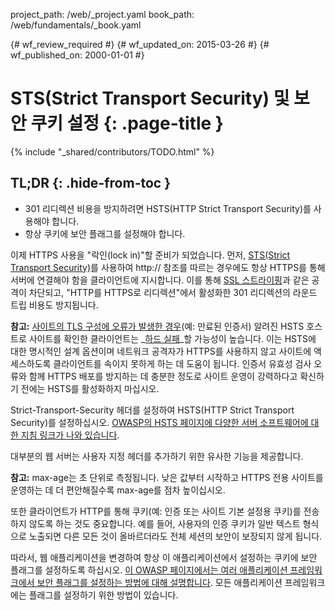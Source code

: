 project_path: /web/_project.yaml
book_path: /web/fundamentals/_book.yaml

{# wf_review_required #}
{# wf_updated_on: 2015-03-26 #}
{# wf_published_on: 2000-01-01 #}

# STS(Strict Transport Security) 및 보안 쿠키 설정 {: .page-title }

{% include "_shared/contributors/TODO.html" %}



## TL;DR {: .hide-from-toc }
- 301 리디렉션 비용을 방지하려면 HSTS(HTTP Strict Transport Security)를 사용해야 합니다.
- 항상 쿠키에 보안 플래그를 설정해야 합니다.



이제 HTTPS 사용을 "락인(lock in)"할 준비가 되었습니다. 먼저, [STS(Strict
Transport
Security)](https://en.wikipedia.org/wiki/HTTP_Strict_Transport_Security)를 사용하여
http:// 참조를 따르는 경우에도 항상 HTTPS를 통해 서버에
연결해야 함을 클라이언트에 지시합니다. 이를 통해 [SSL
스트라이핑](http://www.thoughtcrime.org/software/sslstrip/)과 같은 공격이 차단되고,
"HTTP를 HTTPS로 리디렉션"에서 활성화한 301 리디렉션의 라운드 트립 비용도 방지됩니다.

**참고:** [사이트의 ](https://tools.ietf.org/html/rfc6797#section-12.1)[TLS 구성에
오류가 발생한 경우](https://tools.ietf.org/html/rfc6797#section-12.1)(예:
만료된 인증서) 알려진 HSTS 호스트로 사이트를 확인한 클라이언트는
_[하드 실패](https://tools.ietf.org/html/rfc6797#section-12.1)_할
가능성이 높습니다. 이는 HSTS에 대한 명시적인 설계 옵션이며
네트워크 공격자가 HTTPS를 사용하지 않고
사이트에 액세스하도록 클라이언트를 속이지 못하게 하는 데 도움이 됩니다. 인증서 유효성 검사 오류와 함께 HTTPS 배포를
방지하는 데 충분한 정도로 사이트 운영이 강력하다고 확신하기 전에는
HSTS를 활성화하지 마십시오.

Strict-Transport-Security 헤더를 설정하여 HSTS(HTTP Strict Transport Security)를
설정하십시오. [OWASP의 HSTS 페이지에 다양한 서버
소프트웨어에 대한 지침 링크가
나와 있습니다](https://www.owasp.org/index.php/HTTP_Strict_Transport_Security).

대부분의 웹 서버는 사용자 지정 헤더를 추가하기 위한 유사한 기능을 제공합니다.

**참고:** max-age는 초 단위로 측정됩니다. 낮은 값부터 시작하고
HTTPS 전용 사이트를 운영하는 데 더 편안해질수록
max-age를 점차 높이십시오.

또한 클라이언트가 HTTP를 통해 쿠키(예: 인증 또는 사이트 기본 설정용 쿠키)를
 전송하지 않도록 하는 것도 중요합니다. 예를 들어, 사용자의
인증 쿠키가 일반 텍스트 형식으로 노출되면 다른 모든 것이
올바르더라도 전체 세션의 보안이 보장되지 않게
됩니다.

따라서, 웹 애플리케이션을 변경하여 항상 이 애플리케이션에서 설정하는
쿠키에 보안 플래그를 설정하도록 하십시오. [이 OWASP 페이지에서는 여러 애플리케이션
프레임워크에서 보안 플래그를 설정하는 방법에 대해
설명합니다](https://www.owasp.org/index.php/SecureFlag). 모든 애플리케이션 프레임워크에는 플래그를 설정하기 위한 방법이 있습니다.

